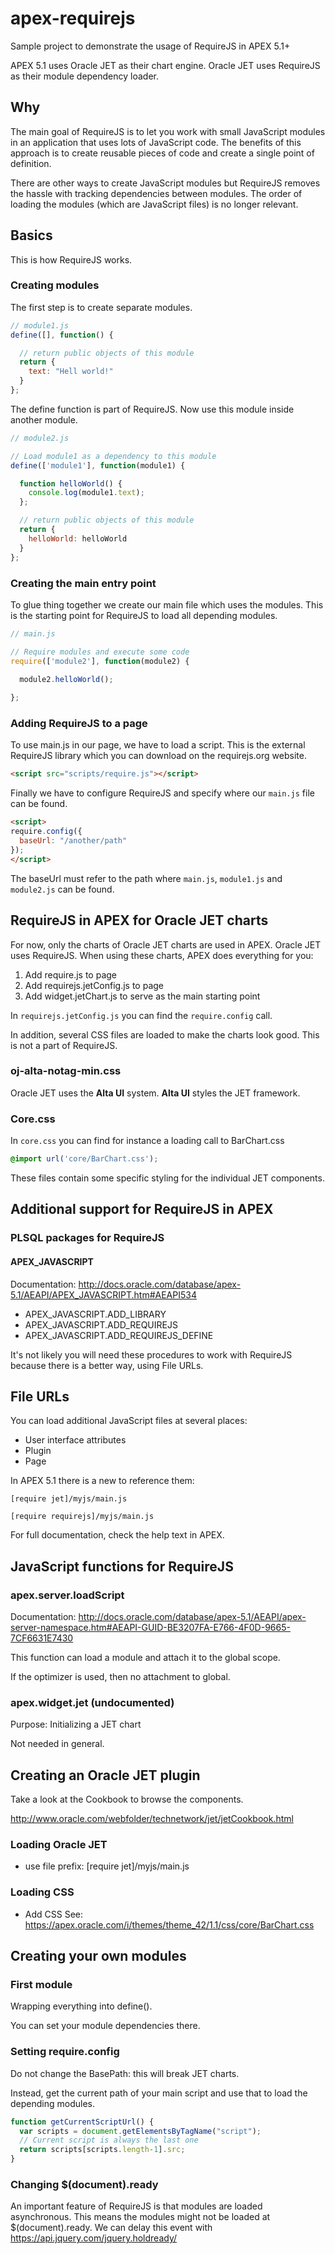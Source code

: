 # apex-requirejs
Sample project to demonstrate the usage of RequireJS in APEX 5.1+

APEX 5.1 uses Oracle JET as their chart engine. Oracle JET uses RequireJS as their module dependency loader.

## Why

The main goal of RequireJS is to let you work with small JavaScript modules in an application that uses lots of JavaScript code.
The benefits of this approach is to create reusable pieces of code and create a single point of definition.

There are other ways to create JavaScript modules but RequireJS removes the hassle with tracking dependencies between modules. The order of loading the modules (which are JavaScript files) is no longer relevant.

## Basics

This is how RequireJS works.

### Creating modules
The first step is to create separate modules.

```javascript
// module1.js
define([], function() {

  // return public objects of this module
  return {
    text: "Hell world!"
  }
};
```

The define function is part of RequireJS. Now use this module inside another module.

```javascript
// module2.js

// Load module1 as a dependency to this module
define(['module1'], function(module1) {

  function helloWorld() {
    console.log(module1.text);
  };

  // return public objects of this module
  return {
    helloWorld: helloWorld
  }
};
```

### Creating the main entry point
To glue thing together we create our main file which uses the modules. This is the starting point for RequireJS to load all depending modules.

```javascript
// main.js

// Require modules and execute some code
require(['module2'], function(module2) {

  module2.helloWorld();
  
};
```

### Adding RequireJS to a page

To use main.js in our page, we have to load a script. This is the external RequireJS library which you can download on the requirejs.org website.

```html
<script src="scripts/require.js"></script>
```

Finally we have to configure RequireJS and specify where our `main.js` file can be found.

```html
<script>
require.config({
  baseUrl: "/another/path"
});
</script>
```

The baseUrl must refer to the path where `main.js`, `module1.js` and `module2.js` can be found.

## RequireJS in APEX for Oracle JET charts

For now, only the charts of Oracle JET charts are used in APEX. Oracle JET uses RequireJS. 
When using these charts, APEX does everything for you:

1. Add require.js to page
2. Add requirejs.jetConfig.js to page
3. Add widget.jetChart.js to serve as the main starting point

In `requirejs.jetConfig.js` you can find the `require.config` call.

In addition, several CSS files are loaded to make the charts look good. This is not a part of RequireJS.
### oj-alta-notag-min.css

Oracle JET uses the **Alta UI** system. **Alta UI** styles the JET framework.

### Core.css
In `core.css` you can find for instance a loading call to BarChart.css
```css
@import url('core/BarChart.css');
```

These files contain some specific styling for the individual JET components.

## Additional support for RequireJS in APEX

### PLSQL packages for RequireJS

#### APEX_JAVASCRIPT
Documentation: http://docs.oracle.com/database/apex-5.1/AEAPI/APEX_JAVASCRIPT.htm#AEAPI534 

- APEX_JAVASCRIPT.ADD_LIBRARY
- APEX_JAVASCRIPT.ADD_REQUIREJS
- APEX_JAVASCRIPT.ADD_REQUIREJS_DEFINE

It's not likely you will need these procedures to work with RequireJS because there is a better way, using File URLs.

## File URLs

You can load additional JavaScript files at several places:

- User interface attributes
- Plugin
- Page

In APEX 5.1 there is a new to reference them:

```
[require jet]/myjs/main.js

[require requirejs]/myjs/main.js
```

For full documentation, check the help text in APEX.

## JavaScript functions for RequireJS

### apex.server.loadScript
Documentation: http://docs.oracle.com/database/apex-5.1/AEAPI/apex-server-namespace.htm#AEAPI-GUID-BE3207FA-E766-4F0D-9665-7CF6631E7430

This function can load a module and attach it to the global scope.

If the optimizer is used, then no attachment to global.

### apex.widget.jet (undocumented)
Purpose: Initializing a JET chart

Not needed in general.


## Creating an Oracle JET plugin

Take a look at the Cookbook to browse the components.

http://www.oracle.com/webfolder/technetwork/jet/jetCookbook.html

### Loading Oracle JET
- use file prefix: [require jet]/myjs/main.js

### Loading CSS
- Add CSS See: https://apex.oracle.com/i/themes/theme_42/1.1/css/core/BarChart.css

## Creating your own modules

### First module

Wrapping everything into define().

You can set your module dependencies there.

### Setting require.config

Do not change the BasePath: this will break JET charts.

Instead, get the current path of your main script and use that to load the depending modules.

```javascript
function getCurrentScriptUrl() {
  var scripts = document.getElementsByTagName("script");
  // Current script is always the last one
  return scripts[scripts.length-1].src;
}
```

### Changing $(document).ready

An important feature of RequireJS is that modules are loaded asynchronous. This means the modules might not be loaded at $(document).ready. We can delay this event with https://api.jquery.com/jquery.holdready/

